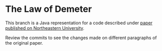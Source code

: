 # The Law of Demeter

This branch is a Java representation for a code described under [paper published on Northeastern University](https://www2.ccs.neu.edu/research/demeter/papers/law-of-demeter/oopsla88-law-of-demeter.pdf).

Review the commits to see the changes made on different paragraphs of the original paper.
